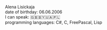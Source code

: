 Alena Lisickaja     
date of birthday: 06.06.2006       
I can speak: 🇬🇧🇧🇾🇺🇦🇵🇱        
programming languages: C#, C, FreePascal, Lisp      

